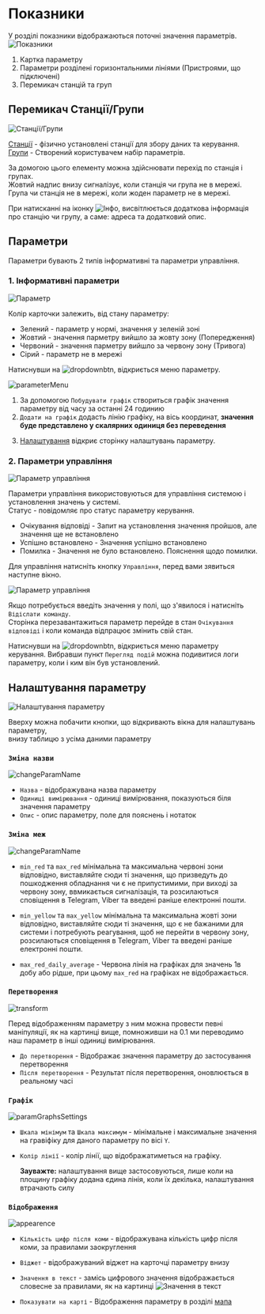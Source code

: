# Показники
 
У розділі показники відображаються поточні значення параметрів.
![Показники](/img/parameters/parameters.png)

  1. Картка параметру
  2. Параметри розділені горизонтальними лініями (Пристроями, що підключені)
  3. Перемикач станцій та груп

## Перемикач Станції/Групи

![Станції/Групи](/img/parameters/switch.png)

<!-- TODO: link   -->
[Станції](/1) - фізично установлені станції для збору даних та керування. 
[Групи](/1) - Створений користувачем набір параметрів.

За домогою цього елементу можна здійснювати перехід по станція і групах.  
Жовтий надпис внизу сигналізує, коли станція чи група не в мережі.  
Група чи станція не в мережі, коли жоден параметр не в мережі.

При натисканні на іконку ![Інфо](/img/common/info.png), висвітлюється додаткова інформація про станцію чи групу, а саме: адреса та додатковий опис.

## Параметри 

Параметри бувають 2 типів інформативні та параметри управління.  

### 1. Інформативні параметри

![Параметр](/img/parameters/parameter.png)


Колір карточки залежить, від стану параметру:

* Зелений - параметр у нормі, значення у зеленій зоні
* Жовтий -  значення парметру вийшло за жовту зону (Попередження)
* Червоний - значення парметру вийшло за червону зону (Тривога)
* Сірий - параметр не в мережі

Натиснувши на ![dropdownbtn](/img/parameters/dropdownbtn.png), відкриється меню параметру.

![parameterMenu](/img/parameters/paramMenu.png)

1. За допомогою `Побудувати графік` створиться графік значення параметру від часу за останні 24 годинию  
2. `Додати на графік` додасть лінію графіку, на вісь координат, **значення буде представлено у скалярних одиниця без переведення**
<!-- TODO: link -->
3. [Налаштування](/1) відкриє сторінку налаштувань параметру.

### 2. Параметри управління

![Параметр управління](/img/parameters/sp_param.png)

Параметри управління використовуються для управління системою і установлення значень у системі.  
Статус - повідомляє про статус параметру керування.

* Очікування відповіді - Запит на установлення значення пройшов, але значення ще не встановлено
* Успішно встановлено - Значення успішно встановлено
* Помилка - Значення не було встановлено. Пояснення щодо помилки.  

Для управління натисніть кнопку `Управління`, перед вами зявиться наступне вікно.

![Параметр управління](/img/parameters/sp_modal.png)

Якщо потребується введіть значення у полі, що з'явилося і натисніть `Відіслати команду`.  
Сторінка перезавантажиться параметр перейде в стан `Очікування відповіді` і коли команда відпрацює змінить свій стан.

Натиснувши на ![dropdownbtn](/img/parameters/dropdownbtn.png), відкриється меню параметру керування. Вибравши пункт `Перегляд подій`
можна подивитися логи параметру, коли і ким він був установлений.

## Налаштування параметру

![Налаштування параметру](/img/parameters/paramSettings.png)

Вверху можна побачити кнопки, що відкривають вікна для налаштувань параметру,  
внизу таблицю з усіма даними параметру

### `Зміна назви`

![changeParamName](/img/parameters/changeParamName.png)

* `Назва` - відображувана назва параметру
* `Одиниці вимірювання` - одиниці вимірювання, показуються біля значення параметру
* `Опис` - опис параметру, поле для пояснень і нотаток

### `Зміна меж`

![changeParamName](/img/parameters/changeLimit.png)

 * `min_red` та `max_red` мінімальна та максимальна червоні зони відповідно, виставляйте сюди ті значення, що призведуть до пошкодження обладнання чи є не припустимими, при виході за червону зону, ввмикається сигналізація, та розсилаються сповіщення в Telegram, Viber та введені раніше електронні пошти.

 * `min_yellow` та `max_yellow` мінімальна та максимальна жовті зони відповідно, виставляйте сюди ті значення, що є не бажаними для системи і потребують реагування, щоб не перейти в червону зону, розсилаються сповіщення в Telegram, Viber та введені раніше електронні пошти.

 * `max_red_daily_average` - Червона лінія на графіках для значень 1в добу або рідше, при цьому `max_red` на графіках не відображається.

### `Перетворення`

![transform](/img/parameters/transform.png)

  Перед відображенням параметру з ним можна провести певні маніпуляції, як на картинці вище, помноживши на 0.1 ми переводимо наш параметр в інші одиниці вимірювання.

  * `До перетворення` - Відображає значення параметру до застосування перетворення
  * `Після перетворення` - Результат після перетворення, оновлюється в реальному часі

### `Графік`

![paramGraphsSettings](/img/parameters/paramGraphsSettings.png)

* `Шкала мінімум` та `Шкала максимум` - мінімальне і максимальне значення на гравіфіку для даного параметру по вісі `Y`.
* `Колір лінії` - колір лінії, що відображатиметься на графіку.

  **Зауважте:** налаштування вище застосовуються, лише коли на площину графіку додана єдина лінія, коли їх декілька, налаштування втрачають силу


### `Відображення`

![appearence](/img/parameters/appearence.png)

* `Кількість цифр після коми` - відображувана кількість цифр після коми, за правилами заокруглення
* `Віджет` - відображуваний віджет на карточці параметру внизу
* `Значення в текст` - замісь цифрового значення відображається словесне за правилами, як на картинці
![Значення в текст](/img/parameters/valueText.png)

* `Показувати на карті` - Відображення параметру в розділі [мапа](/1)

